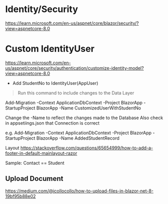 ﻿

# Identity/Security
https://learn.microsoft.com/en-us/aspnet/core/blazor/security/?view=aspnetcore-8.0

# Custom IdentityUser 
https://learn.microsoft.com/en-us/aspnet/core/security/authentication/customize-identity-model?view=aspnetcore-8.0

- Add StudentNo to IdentityUser(AppUser)

> Run this command to include changes to the Data Layer

Add-Migration -Context ApplicationDbContext -Project BlazorApp -StartupProject BlazorApp -Name CustomizedUserWithStudentNo

Change the -Name to reflect the changes made to the Database
Also check in appsetiings.json that Connection is correct

e.g.
Add-Migration -Context ApplicationDbContext -Project BlazorApp -StartupProject BlazorApp -Name AddedStudentRecord

Layout 
https://stackoverflow.com/questions/65654999/how-to-add-a-footer-in-default-mainlayout-razor




Sample: Contact == Student

## Upload Document
https://medium.com/@icollocollo/how-to-upload-files-in-blazor-net-8-19bf95b88e02
